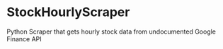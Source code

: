 # StockHourlyScraper
Python Scraper that gets hourly stock data from undocumented Google Finance API
